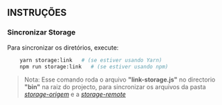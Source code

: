 ## INSTRUÇÕES
### Sincronizar Storage
Para sincronizar os diretórios, execute:

```bash
    yarn storage:link   # (se estiver usando Yarn)
    npm run storage:link   # (se estiver usando npm)
```

> Nota: Esse comando roda o arquivo **"link-storage.js"** no directorio **"bin"** na raiz do projecto, para sincronizar os arquivos da pasta *[storage-origem](./src/core/storage/)* e a *[storage-remote](./public/storage/)*